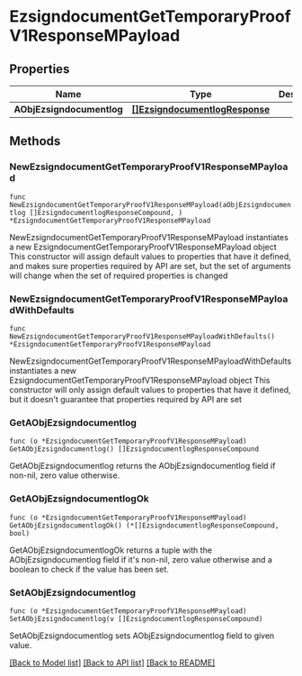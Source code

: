 # EzsigndocumentGetTemporaryProofV1ResponseMPayload

## Properties

Name | Type | Description | Notes
------------ | ------------- | ------------- | -------------
**AObjEzsigndocumentlog** | [**[]EzsigndocumentlogResponse**](EzsigndocumentlogResponse.md) |  | 

## Methods

### NewEzsigndocumentGetTemporaryProofV1ResponseMPayload

`func NewEzsigndocumentGetTemporaryProofV1ResponseMPayload(aObjEzsigndocumentlog []EzsigndocumentlogResponseCompound, ) *EzsigndocumentGetTemporaryProofV1ResponseMPayload`

NewEzsigndocumentGetTemporaryProofV1ResponseMPayload instantiates a new EzsigndocumentGetTemporaryProofV1ResponseMPayload object
This constructor will assign default values to properties that have it defined,
and makes sure properties required by API are set, but the set of arguments
will change when the set of required properties is changed

### NewEzsigndocumentGetTemporaryProofV1ResponseMPayloadWithDefaults

`func NewEzsigndocumentGetTemporaryProofV1ResponseMPayloadWithDefaults() *EzsigndocumentGetTemporaryProofV1ResponseMPayload`

NewEzsigndocumentGetTemporaryProofV1ResponseMPayloadWithDefaults instantiates a new EzsigndocumentGetTemporaryProofV1ResponseMPayload object
This constructor will only assign default values to properties that have it defined,
but it doesn't guarantee that properties required by API are set

### GetAObjEzsigndocumentlog

`func (o *EzsigndocumentGetTemporaryProofV1ResponseMPayload) GetAObjEzsigndocumentlog() []EzsigndocumentlogResponseCompound`

GetAObjEzsigndocumentlog returns the AObjEzsigndocumentlog field if non-nil, zero value otherwise.

### GetAObjEzsigndocumentlogOk

`func (o *EzsigndocumentGetTemporaryProofV1ResponseMPayload) GetAObjEzsigndocumentlogOk() (*[]EzsigndocumentlogResponseCompound, bool)`

GetAObjEzsigndocumentlogOk returns a tuple with the AObjEzsigndocumentlog field if it's non-nil, zero value otherwise
and a boolean to check if the value has been set.

### SetAObjEzsigndocumentlog

`func (o *EzsigndocumentGetTemporaryProofV1ResponseMPayload) SetAObjEzsigndocumentlog(v []EzsigndocumentlogResponseCompound)`

SetAObjEzsigndocumentlog sets AObjEzsigndocumentlog field to given value.



[[Back to Model list]](../README.md#documentation-for-models) [[Back to API list]](../README.md#documentation-for-api-endpoints) [[Back to README]](../README.md)


